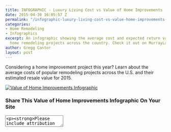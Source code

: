 ```yaml
---
title: INFOGRAPHIC - Luxury Living Cost vs Value of Home Improvements
date: 2015-04-30 16:05:57 Z
permalink: "/infographic-luxury-living-cost-vs-value-home-improvements-2/"
categories:
- Home Remodeling
- Infographics
excerpt: An infographic showing the average cost and expected return value of popular
  home remodeling projects across the country. Check it out on MurrayLampert.com.
author: Gregg Cantor
layout: post
---
```


Considering a home improvement project this year? Learn about the average costs of popular remodeling projects across the U.S. and their estimated resale value for 2015.

[![Value of Home Improvements Infographic](/uploads/1503_infographic_murray-lampert_cost-vs-value-home-improvements_v4.jpg "{{ page.title }}")](/uploads/1503_infographic_murray-lampert_cost-vs-value-home-improvements_v4.jpg)

### Share This Value of Home Improvements Infographic On Your Site

<textarea><p><strong>Please include attribution to <a href="http://www.murraylampert.com/">Murray Lampert Design, Build, Remodel</a> with this infographic.</strong></p><p><a href="http://www.murraylampert.com/infographic-luxury-living-cost-vs-value-home-improvements-2/"><img src="http://www.murraylampert.com/uploads/1503_infographic_murray-lampert_cost-vs-value-home-improvements_v4.jpg" alt="{{ page.title }}" width="802" height="4909" border="0" /></a></p></textarea>
